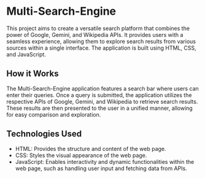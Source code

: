 # Multi-Search-Engine

This project aims to create a versatile search platform that combines the power of Google, Gemini, and Wikipedia APIs. It provides users with a seamless experience, allowing them to explore search results from various sources within a single interface. The application is built using HTML, CSS, and JavaScript.

## How it Works

The Multi-Search-Engine application features a search bar where users can enter their queries. Once a query is submitted, the application utilizes the respective APIs of Google, Gemini, and Wikipedia to retrieve search results. These results are then presented to the user in a unified manner, allowing for easy comparison and exploration.

## Technologies Used

* HTML: Provides the structure and content of the web page.
* CSS: Styles the visual appearance of the web page.
* JavaScript: Enables interactivity and dynamic functionalities within the web page, such as handling user input and fetching data from APIs.

